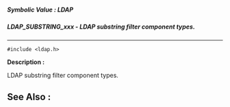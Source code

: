 ##### Symbolic Value : LDAP
##### LDAP_SUBSTRING_xxx - LDAP substring filter component types.
---
```
#include <ldap.h>
```
**Description :**

LDAP substring filter component types.

**See Also :**
---
